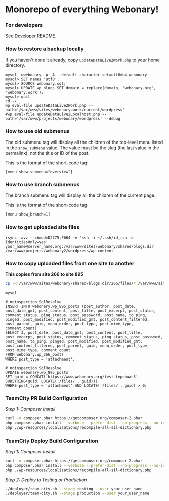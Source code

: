 # Monorepo of everything Webonary!

### For developers

See [Developer README](./DEVELOPER_README.md).

### How to restore a backup locally

If you haven't done it already, copy `updateDataLive2Work.php` to your
home directory.

```
mysql -uwebonary -p -A --default-character-set=utf8mb4 webonary
mysql> SET names 'utf8';
mysql> SOURCE webonary.sql;
mysql> UPDATE wp_blogs SET domain = replace(domain, 'webonary.org', 'webonary.work');
mysql> quit
cd ~/
wp eval-file updateDataLive2Work.php --path='/var/www/sites/webonary.work/current/wordpress'
#wp eval-file updateDataLive2Localhost.php --path='/var/www/projects/webonary/wordpress' --debug
```

### How to use old submenus

The old submenu tag will display all the children of the top-level menu
listed in the `show_submenu` value. The value must be the slug (the last
value in the permalink), not the title or ID of the post.

This is the format of the short-code tag:

```
[menu show_submenu="overview"]
```

### How to use branch submenus

The branch submenu tag will display all the children of the current page.

This is the format of the short-code tag:

```
[menu show_branch=1]
```

### How to get uploaded site files

```
rsync -avz --chmod=D2775,F664 -e 'ssh -i ~/.ssh/id_rsa -o IdentitiesOnly=yes' your_name@server_name.org:/var/www/sites/webonary/shared/blogs.dir /var/www/projects/webonary2/wordpress/wp-content
```

### How to copy uploaded files from one site to another

**This copies from site 266 to site 895**

```bash
cp -R /var/www/sites/webonary/shared/blogs.dir/266/files/* /var/www/sites/webonary/shared/blogs.dir/895/files/

mysql
```

```mysql
# noinspection SqlResolve
INSERT INTO webonary.wp_895_posts (post_author, post_date, post_date_gmt, post_content, post_title, post_excerpt, post_status, comment_status, ping_status, post_password, post_name, to_ping, pinged, post_modified, post_modified_gmt, post_content_filtered, post_parent, guid, menu_order, post_type, post_mime_type, comment_count)
SELECT 3, post_date, post_date_gmt, post_content, post_title, post_excerpt, post_status, comment_status, ping_status, post_password, post_name, to_ping, pinged, post_modified, post_modified_gmt, post_content_filtered, post_parent, guid, menu_order, post_type, post_mime_type, comment_count
FROM webonary.wp_266_posts
WHERE post_type = 'attachment';

# noinspection SqlResolve
UPDATE webonary.wp_895_posts
SET guid = CONCAT('https://www.webonary.org/test-tepehuan5', SUBSTRING(guid, LOCATE('/files/', guid)))
WHERE post_type = 'attachment' AND LOCATE('/files/', guid) > 0;
```


### TeamCity PR Build Configuration

_Step 1: Composer Install_
```bash
curl -o composer.phar https://getcomposer.org/composer-2.phar
php composer.phar install --verbose --prefer-dist --no-progress --no-interaction --no-dev --optimize-autoloader
php ./wp-resources/localizations/recompile-all-sil-dictionary.php
```


### TeamCity Deploy Build Configuration

_Step 1: Composer Install_
```bash
curl -o composer.phar https://getcomposer.org/composer-2.phar
php composer.phar install --verbose --prefer-dist --no-progress --no-interaction --no-dev --optimize-autoloader
php ./wp-resources/localizations/recompile-all-sil-dictionary.php
```

_Step 2: Deploy to Testing or Production_
```bash
./deployer/team-city.sh --stage testing --user your_user_name
./deployer/team-city.sh --stage production --user your_user_name
```
